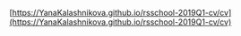 [https://YanaKalashnikova.github.io/rsschool-2019Q1-cv/cv](https://YanaKalashnikova.github.io/rsschool-2019Q1-cv/cv)